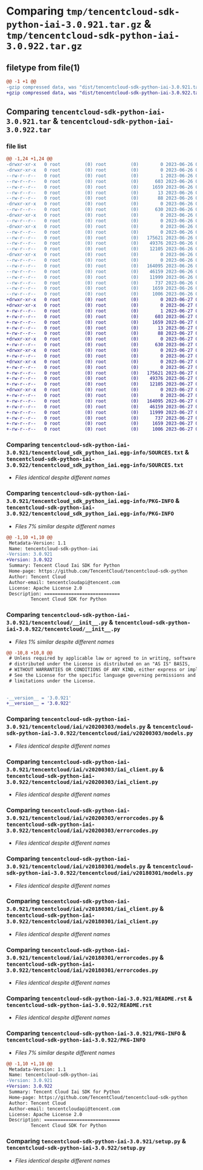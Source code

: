# Comparing `tmp/tencentcloud-sdk-python-iai-3.0.921.tar.gz` & `tmp/tencentcloud-sdk-python-iai-3.0.922.tar.gz`

## filetype from file(1)

```diff
@@ -1 +1 @@
-gzip compressed data, was "dist/tencentcloud-sdk-python-iai-3.0.921.tar", last modified: Mon Jun 26 00:25:40 2023, max compression
+gzip compressed data, was "dist/tencentcloud-sdk-python-iai-3.0.922.tar", last modified: Tue Jun 27 00:26:08 2023, max compression
```

## Comparing `tencentcloud-sdk-python-iai-3.0.921.tar` & `tencentcloud-sdk-python-iai-3.0.922.tar`

### file list

```diff
@@ -1,24 +1,24 @@
-drwxr-xr-x   0 root         (0) root         (0)        0 2023-06-26 00:25:40.000000 tencentcloud-sdk-python-iai-3.0.921/
-drwxr-xr-x   0 root         (0) root         (0)        0 2023-06-26 00:25:40.000000 tencentcloud-sdk-python-iai-3.0.921/tencentcloud_sdk_python_iai.egg-info/
--rw-r--r--   0 root         (0) root         (0)        1 2023-06-26 00:25:40.000000 tencentcloud-sdk-python-iai-3.0.921/tencentcloud_sdk_python_iai.egg-info/dependency_links.txt
--rw-r--r--   0 root         (0) root         (0)      603 2023-06-26 00:25:40.000000 tencentcloud-sdk-python-iai-3.0.921/tencentcloud_sdk_python_iai.egg-info/SOURCES.txt
--rw-r--r--   0 root         (0) root         (0)     1659 2023-06-26 00:25:40.000000 tencentcloud-sdk-python-iai-3.0.921/tencentcloud_sdk_python_iai.egg-info/PKG-INFO
--rw-r--r--   0 root         (0) root         (0)       13 2023-06-26 00:25:40.000000 tencentcloud-sdk-python-iai-3.0.921/tencentcloud_sdk_python_iai.egg-info/top_level.txt
--rw-r--r--   0 root         (0) root         (0)       88 2023-06-26 00:25:40.000000 tencentcloud-sdk-python-iai-3.0.921/setup.cfg
-drwxr-xr-x   0 root         (0) root         (0)        0 2023-06-26 00:25:40.000000 tencentcloud-sdk-python-iai-3.0.921/tencentcloud/
--rw-r--r--   0 root         (0) root         (0)      630 2023-06-26 00:25:40.000000 tencentcloud-sdk-python-iai-3.0.921/tencentcloud/__init__.py
-drwxr-xr-x   0 root         (0) root         (0)        0 2023-06-26 00:25:40.000000 tencentcloud-sdk-python-iai-3.0.921/tencentcloud/iai/
--rw-r--r--   0 root         (0) root         (0)        0 2023-06-26 00:25:40.000000 tencentcloud-sdk-python-iai-3.0.921/tencentcloud/iai/__init__.py
-drwxr-xr-x   0 root         (0) root         (0)        0 2023-06-26 00:25:40.000000 tencentcloud-sdk-python-iai-3.0.921/tencentcloud/iai/v20200303/
--rw-r--r--   0 root         (0) root         (0)        0 2023-06-26 00:25:40.000000 tencentcloud-sdk-python-iai-3.0.921/tencentcloud/iai/v20200303/__init__.py
--rw-r--r--   0 root         (0) root         (0)   175621 2023-06-26 00:25:40.000000 tencentcloud-sdk-python-iai-3.0.921/tencentcloud/iai/v20200303/models.py
--rw-r--r--   0 root         (0) root         (0)    49376 2023-06-26 00:25:40.000000 tencentcloud-sdk-python-iai-3.0.921/tencentcloud/iai/v20200303/iai_client.py
--rw-r--r--   0 root         (0) root         (0)    12105 2023-06-26 00:25:40.000000 tencentcloud-sdk-python-iai-3.0.921/tencentcloud/iai/v20200303/errorcodes.py
-drwxr-xr-x   0 root         (0) root         (0)        0 2023-06-26 00:25:40.000000 tencentcloud-sdk-python-iai-3.0.921/tencentcloud/iai/v20180301/
--rw-r--r--   0 root         (0) root         (0)        0 2023-06-26 00:25:40.000000 tencentcloud-sdk-python-iai-3.0.921/tencentcloud/iai/v20180301/__init__.py
--rw-r--r--   0 root         (0) root         (0)   164095 2023-06-26 00:25:40.000000 tencentcloud-sdk-python-iai-3.0.921/tencentcloud/iai/v20180301/models.py
--rw-r--r--   0 root         (0) root         (0)    46159 2023-06-26 00:25:40.000000 tencentcloud-sdk-python-iai-3.0.921/tencentcloud/iai/v20180301/iai_client.py
--rw-r--r--   0 root         (0) root         (0)    11999 2023-06-26 00:25:40.000000 tencentcloud-sdk-python-iai-3.0.921/tencentcloud/iai/v20180301/errorcodes.py
--rw-r--r--   0 root         (0) root         (0)      737 2023-06-26 00:25:40.000000 tencentcloud-sdk-python-iai-3.0.921/README.rst
--rw-r--r--   0 root         (0) root         (0)     1659 2023-06-26 00:25:40.000000 tencentcloud-sdk-python-iai-3.0.921/PKG-INFO
--rw-r--r--   0 root         (0) root         (0)     1006 2023-06-26 00:25:40.000000 tencentcloud-sdk-python-iai-3.0.921/setup.py
+drwxr-xr-x   0 root         (0) root         (0)        0 2023-06-27 00:26:08.000000 tencentcloud-sdk-python-iai-3.0.922/
+drwxr-xr-x   0 root         (0) root         (0)        0 2023-06-27 00:26:08.000000 tencentcloud-sdk-python-iai-3.0.922/tencentcloud_sdk_python_iai.egg-info/
+-rw-r--r--   0 root         (0) root         (0)        1 2023-06-27 00:26:08.000000 tencentcloud-sdk-python-iai-3.0.922/tencentcloud_sdk_python_iai.egg-info/dependency_links.txt
+-rw-r--r--   0 root         (0) root         (0)      603 2023-06-27 00:26:08.000000 tencentcloud-sdk-python-iai-3.0.922/tencentcloud_sdk_python_iai.egg-info/SOURCES.txt
+-rw-r--r--   0 root         (0) root         (0)     1659 2023-06-27 00:26:08.000000 tencentcloud-sdk-python-iai-3.0.922/tencentcloud_sdk_python_iai.egg-info/PKG-INFO
+-rw-r--r--   0 root         (0) root         (0)       13 2023-06-27 00:26:08.000000 tencentcloud-sdk-python-iai-3.0.922/tencentcloud_sdk_python_iai.egg-info/top_level.txt
+-rw-r--r--   0 root         (0) root         (0)       88 2023-06-27 00:26:08.000000 tencentcloud-sdk-python-iai-3.0.922/setup.cfg
+drwxr-xr-x   0 root         (0) root         (0)        0 2023-06-27 00:26:08.000000 tencentcloud-sdk-python-iai-3.0.922/tencentcloud/
+-rw-r--r--   0 root         (0) root         (0)      630 2023-06-27 00:26:07.000000 tencentcloud-sdk-python-iai-3.0.922/tencentcloud/__init__.py
+drwxr-xr-x   0 root         (0) root         (0)        0 2023-06-27 00:26:08.000000 tencentcloud-sdk-python-iai-3.0.922/tencentcloud/iai/
+-rw-r--r--   0 root         (0) root         (0)        0 2023-06-27 00:26:07.000000 tencentcloud-sdk-python-iai-3.0.922/tencentcloud/iai/__init__.py
+drwxr-xr-x   0 root         (0) root         (0)        0 2023-06-27 00:26:08.000000 tencentcloud-sdk-python-iai-3.0.922/tencentcloud/iai/v20200303/
+-rw-r--r--   0 root         (0) root         (0)        0 2023-06-27 00:26:07.000000 tencentcloud-sdk-python-iai-3.0.922/tencentcloud/iai/v20200303/__init__.py
+-rw-r--r--   0 root         (0) root         (0)   175621 2023-06-27 00:26:07.000000 tencentcloud-sdk-python-iai-3.0.922/tencentcloud/iai/v20200303/models.py
+-rw-r--r--   0 root         (0) root         (0)    49376 2023-06-27 00:26:07.000000 tencentcloud-sdk-python-iai-3.0.922/tencentcloud/iai/v20200303/iai_client.py
+-rw-r--r--   0 root         (0) root         (0)    12105 2023-06-27 00:26:07.000000 tencentcloud-sdk-python-iai-3.0.922/tencentcloud/iai/v20200303/errorcodes.py
+drwxr-xr-x   0 root         (0) root         (0)        0 2023-06-27 00:26:08.000000 tencentcloud-sdk-python-iai-3.0.922/tencentcloud/iai/v20180301/
+-rw-r--r--   0 root         (0) root         (0)        0 2023-06-27 00:26:07.000000 tencentcloud-sdk-python-iai-3.0.922/tencentcloud/iai/v20180301/__init__.py
+-rw-r--r--   0 root         (0) root         (0)   164095 2023-06-27 00:26:07.000000 tencentcloud-sdk-python-iai-3.0.922/tencentcloud/iai/v20180301/models.py
+-rw-r--r--   0 root         (0) root         (0)    46159 2023-06-27 00:26:07.000000 tencentcloud-sdk-python-iai-3.0.922/tencentcloud/iai/v20180301/iai_client.py
+-rw-r--r--   0 root         (0) root         (0)    11999 2023-06-27 00:26:07.000000 tencentcloud-sdk-python-iai-3.0.922/tencentcloud/iai/v20180301/errorcodes.py
+-rw-r--r--   0 root         (0) root         (0)      737 2023-06-27 00:26:07.000000 tencentcloud-sdk-python-iai-3.0.922/README.rst
+-rw-r--r--   0 root         (0) root         (0)     1659 2023-06-27 00:26:08.000000 tencentcloud-sdk-python-iai-3.0.922/PKG-INFO
+-rw-r--r--   0 root         (0) root         (0)     1006 2023-06-27 00:26:07.000000 tencentcloud-sdk-python-iai-3.0.922/setup.py
```

### Comparing `tencentcloud-sdk-python-iai-3.0.921/tencentcloud_sdk_python_iai.egg-info/SOURCES.txt` & `tencentcloud-sdk-python-iai-3.0.922/tencentcloud_sdk_python_iai.egg-info/SOURCES.txt`

 * *Files identical despite different names*

### Comparing `tencentcloud-sdk-python-iai-3.0.921/tencentcloud_sdk_python_iai.egg-info/PKG-INFO` & `tencentcloud-sdk-python-iai-3.0.922/tencentcloud_sdk_python_iai.egg-info/PKG-INFO`

 * *Files 7% similar despite different names*

```diff
@@ -1,10 +1,10 @@
 Metadata-Version: 1.1
 Name: tencentcloud-sdk-python-iai
-Version: 3.0.921
+Version: 3.0.922
 Summary: Tencent Cloud Iai SDK for Python
 Home-page: https://github.com/TencentCloud/tencentcloud-sdk-python
 Author: Tencent Cloud
 Author-email: tencentcloudapi@tencent.com
 License: Apache License 2.0
 Description: ============================
         Tencent Cloud SDK for Python
```

### Comparing `tencentcloud-sdk-python-iai-3.0.921/tencentcloud/__init__.py` & `tencentcloud-sdk-python-iai-3.0.922/tencentcloud/__init__.py`

 * *Files 1% similar despite different names*

```diff
@@ -10,8 +10,8 @@
 # Unless required by applicable law or agreed to in writing, software
 # distributed under the License is distributed on an "AS IS" BASIS,
 # WITHOUT WARRANTIES OR CONDITIONS OF ANY KIND, either express or implied.
 # See the License for the specific language governing permissions and
 # limitations under the License.
 
 
-__version__ = '3.0.921'
+__version__ = '3.0.922'
```

### Comparing `tencentcloud-sdk-python-iai-3.0.921/tencentcloud/iai/v20200303/models.py` & `tencentcloud-sdk-python-iai-3.0.922/tencentcloud/iai/v20200303/models.py`

 * *Files identical despite different names*

### Comparing `tencentcloud-sdk-python-iai-3.0.921/tencentcloud/iai/v20200303/iai_client.py` & `tencentcloud-sdk-python-iai-3.0.922/tencentcloud/iai/v20200303/iai_client.py`

 * *Files identical despite different names*

### Comparing `tencentcloud-sdk-python-iai-3.0.921/tencentcloud/iai/v20200303/errorcodes.py` & `tencentcloud-sdk-python-iai-3.0.922/tencentcloud/iai/v20200303/errorcodes.py`

 * *Files identical despite different names*

### Comparing `tencentcloud-sdk-python-iai-3.0.921/tencentcloud/iai/v20180301/models.py` & `tencentcloud-sdk-python-iai-3.0.922/tencentcloud/iai/v20180301/models.py`

 * *Files identical despite different names*

### Comparing `tencentcloud-sdk-python-iai-3.0.921/tencentcloud/iai/v20180301/iai_client.py` & `tencentcloud-sdk-python-iai-3.0.922/tencentcloud/iai/v20180301/iai_client.py`

 * *Files identical despite different names*

### Comparing `tencentcloud-sdk-python-iai-3.0.921/tencentcloud/iai/v20180301/errorcodes.py` & `tencentcloud-sdk-python-iai-3.0.922/tencentcloud/iai/v20180301/errorcodes.py`

 * *Files identical despite different names*

### Comparing `tencentcloud-sdk-python-iai-3.0.921/README.rst` & `tencentcloud-sdk-python-iai-3.0.922/README.rst`

 * *Files identical despite different names*

### Comparing `tencentcloud-sdk-python-iai-3.0.921/PKG-INFO` & `tencentcloud-sdk-python-iai-3.0.922/PKG-INFO`

 * *Files 7% similar despite different names*

```diff
@@ -1,10 +1,10 @@
 Metadata-Version: 1.1
 Name: tencentcloud-sdk-python-iai
-Version: 3.0.921
+Version: 3.0.922
 Summary: Tencent Cloud Iai SDK for Python
 Home-page: https://github.com/TencentCloud/tencentcloud-sdk-python
 Author: Tencent Cloud
 Author-email: tencentcloudapi@tencent.com
 License: Apache License 2.0
 Description: ============================
         Tencent Cloud SDK for Python
```

### Comparing `tencentcloud-sdk-python-iai-3.0.921/setup.py` & `tencentcloud-sdk-python-iai-3.0.922/setup.py`

 * *Files identical despite different names*

